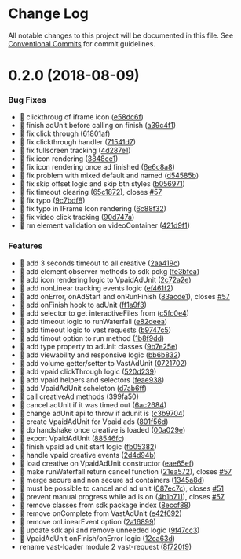 # Change Log

All notable changes to this project will be documented in this file.
See [Conventional Commits](https://conventionalcommits.org) for commit guidelines.

<a name="0.2.0"></a>
# 0.2.0 (2018-08-09)


### Bug Fixes

* 🐜 clickthroug of iframe icon ([e58dc6f](https://github.com/MailOnline/mol-video-ad-sdk/commit/e58dc6f))
* 🐜 finish adUnit before calling on finish ([a39c4f1](https://github.com/MailOnline/mol-video-ad-sdk/commit/a39c4f1))
* 🐜 fix click through ([61801af](https://github.com/MailOnline/mol-video-ad-sdk/commit/61801af))
* 🐜 fix clickthrough handler ([71541d7](https://github.com/MailOnline/mol-video-ad-sdk/commit/71541d7))
* 🐜 fix fullscreen tracking ([4d287e1](https://github.com/MailOnline/mol-video-ad-sdk/commit/4d287e1))
* 🐜 fix icon rendering ([3848ce1](https://github.com/MailOnline/mol-video-ad-sdk/commit/3848ce1))
* 🐜 fix icon rendering once ad finished ([6e6c8a8](https://github.com/MailOnline/mol-video-ad-sdk/commit/6e6c8a8))
* 🐜 fix problem with mixed default and named ([d54585b](https://github.com/MailOnline/mol-video-ad-sdk/commit/d54585b))
* 🐜 fix skip offset logic and skip btn styles ([b056971](https://github.com/MailOnline/mol-video-ad-sdk/commit/b056971))
* 🐜 fix timeout clearing ([65c1872](https://github.com/MailOnline/mol-video-ad-sdk/commit/65c1872)), closes [#57](https://github.com/MailOnline/mol-video-ad-sdk/issues/57)
* 🐜 fix typo ([9c7bdf8](https://github.com/MailOnline/mol-video-ad-sdk/commit/9c7bdf8))
* 🐜 fix typo in IFrame Icon rendering ([6c88f32](https://github.com/MailOnline/mol-video-ad-sdk/commit/6c88f32))
* 🐜 fix video click tracking ([90d747a](https://github.com/MailOnline/mol-video-ad-sdk/commit/90d747a))
* 🐜 rm element validation on videoContainer ([421d9f1](https://github.com/MailOnline/mol-video-ad-sdk/commit/421d9f1))


### Features

* 🎸 add 3 seconds timeout to all creative ([2aa419c](https://github.com/MailOnline/mol-video-ad-sdk/commit/2aa419c))
* 🎸 add element observer methods to sdk pckg ([fe3bfea](https://github.com/MailOnline/mol-video-ad-sdk/commit/fe3bfea))
* 🎸 add icon rendering logic to VpaidAdUnit ([2c72a2e](https://github.com/MailOnline/mol-video-ad-sdk/commit/2c72a2e))
* 🎸 add nonLinear tracking events logic ([ef461f2](https://github.com/MailOnline/mol-video-ad-sdk/commit/ef461f2))
* 🎸 add onError, onAdStart and onRunFinish ([83acde1](https://github.com/MailOnline/mol-video-ad-sdk/commit/83acde1)), closes [#57](https://github.com/MailOnline/mol-video-ad-sdk/issues/57)
* 🎸 add onFinish hook to adUnit ([ff1a9f3](https://github.com/MailOnline/mol-video-ad-sdk/commit/ff1a9f3))
* 🎸 add selector to get interactiveFiles from ([c5fc0e4](https://github.com/MailOnline/mol-video-ad-sdk/commit/c5fc0e4))
* 🎸 add timeout logic to runWaterfall ([e82deea](https://github.com/MailOnline/mol-video-ad-sdk/commit/e82deea))
* 🎸 add timeout logic to vast requests ([b9747c5](https://github.com/MailOnline/mol-video-ad-sdk/commit/b9747c5))
* 🎸 add timout option to run method ([1b8f9dd](https://github.com/MailOnline/mol-video-ad-sdk/commit/1b8f9dd))
* 🎸 add type property to adUnit classes ([9b7e25e](https://github.com/MailOnline/mol-video-ad-sdk/commit/9b7e25e))
* 🎸 add viewability and responsive logic ([bb6b832](https://github.com/MailOnline/mol-video-ad-sdk/commit/bb6b832))
* 🎸 add volume getter/setter to VastAdUnit ([0721702](https://github.com/MailOnline/mol-video-ad-sdk/commit/0721702))
* 🎸 add vpaid clickThrough logic ([520d239](https://github.com/MailOnline/mol-video-ad-sdk/commit/520d239))
* 🎸 add vpaid helpers and selectors ([feae938](https://github.com/MailOnline/mol-video-ad-sdk/commit/feae938))
* 🎸 add VpaidAdUnit scheleton ([d7ab6ff](https://github.com/MailOnline/mol-video-ad-sdk/commit/d7ab6ff))
* 🎸 call creativeAd methods ([399fa50](https://github.com/MailOnline/mol-video-ad-sdk/commit/399fa50))
* 🎸 cancel adUnit if it was timed out ([6ac2684](https://github.com/MailOnline/mol-video-ad-sdk/commit/6ac2684))
* 🎸 change adUnit api to throw if adunit is ([c3b9704](https://github.com/MailOnline/mol-video-ad-sdk/commit/c3b9704))
* 🎸 create VpaidAdUnit for Vpaid ads ([801f56d](https://github.com/MailOnline/mol-video-ad-sdk/commit/801f56d))
* 🎸 do handshake once creative is loaded ([00a029e](https://github.com/MailOnline/mol-video-ad-sdk/commit/00a029e))
* 🎸 export VpaidAdUnit ([88546fc](https://github.com/MailOnline/mol-video-ad-sdk/commit/88546fc))
* 🎸 finish vpaid ad unit start logic ([fb05382](https://github.com/MailOnline/mol-video-ad-sdk/commit/fb05382))
* 🎸 handle vpaid creative events ([2d4d94b](https://github.com/MailOnline/mol-video-ad-sdk/commit/2d4d94b))
* 🎸 load creative on VpaidAdUnit constructor ([eae65ef](https://github.com/MailOnline/mol-video-ad-sdk/commit/eae65ef))
* 🎸 make runWaterfall return cancel function ([21ea572](https://github.com/MailOnline/mol-video-ad-sdk/commit/21ea572)), closes [#57](https://github.com/MailOnline/mol-video-ad-sdk/issues/57)
* 🎸 merge secure and non secure ad containers ([1345a8d](https://github.com/MailOnline/mol-video-ad-sdk/commit/1345a8d))
* 🎸 must be possible to cancel and ad unit ([087ec7c](https://github.com/MailOnline/mol-video-ad-sdk/commit/087ec7c)), closes [#51](https://github.com/MailOnline/mol-video-ad-sdk/issues/51)
* 🎸 prevent manual progress while ad is on ([4b1b711](https://github.com/MailOnline/mol-video-ad-sdk/commit/4b1b711)), closes [#57](https://github.com/MailOnline/mol-video-ad-sdk/issues/57)
* 🎸 remove classes from sdk package index ([8eccf88](https://github.com/MailOnline/mol-video-ad-sdk/commit/8eccf88))
* 🎸 remove onComplete from VastAdUnit ([e42f692](https://github.com/MailOnline/mol-video-ad-sdk/commit/e42f692))
* 🎸 remove onLinearEvent option ([2a16899](https://github.com/MailOnline/mol-video-ad-sdk/commit/2a16899))
* 🎸 update sdk api and remove unneeded logic ([9f47cc3](https://github.com/MailOnline/mol-video-ad-sdk/commit/9f47cc3))
* 🎸 VpaidAdUnit onFinish/onError logic ([12ca63d](https://github.com/MailOnline/mol-video-ad-sdk/commit/12ca63d))
* rename vast-loader module 2 vast-request ([8f720f9](https://github.com/MailOnline/mol-video-ad-sdk/commit/8f720f9))
